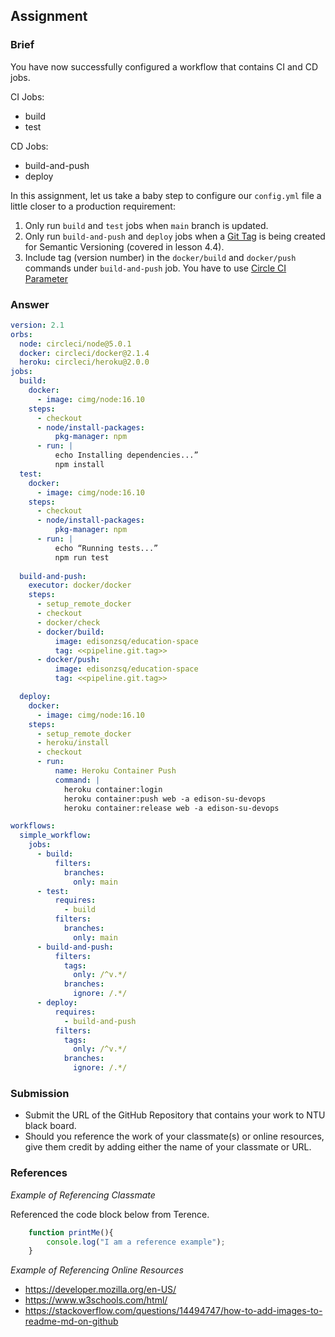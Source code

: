 ## Assignment

### Brief

You have now successfully configured a workflow that contains CI and CD jobs. 

CI Jobs:
- build
- test

CD Jobs:
- build-and-push
- deploy

In this assignment, let us take a baby step to configure our `config.yml` file a little closer to a production requirement:

1. Only run `build` and `test` jobs when `main` branch is updated.
1. Only run `build-and-push` and `deploy` jobs when a [Git Tag](https://www.atlassian.com/git/tutorials/inspecting-a-repository/git-tag) is being created for Semantic Versioning (covered in lesson 4.4).
1. Include tag (version number) in the `docker/build` and `docker/push` commands under `build-and-push` job. You have to use [Circle CI Parameter](https://circleci.com/docs/pipeline-variables/)

### Answer

```yml
version: 2.1
orbs:
  node: circleci/node@5.0.1
  docker: circleci/docker@2.1.4
  heroku: circleci/heroku@2.0.0
jobs:
  build:
    docker:
      - image: cimg/node:16.10
    steps:
      - checkout
      - node/install-packages:
          pkg-manager: npm
      - run: |
          echo Installing dependencies...”
          npm install
  test:
    docker:
      - image: cimg/node:16.10
    steps:
      - checkout
      - node/install-packages:
          pkg-manager: npm
      - run: |
          echo “Running tests...”
          npm run test
  
  build-and-push:
    executor: docker/docker    
    steps:
      - setup_remote_docker
      - checkout
      - docker/check
      - docker/build:
          image: edisonzsq/education-space
          tag: <<pipeline.git.tag>>
      - docker/push:
          image: edisonzsq/education-space
          tag: <<pipeline.git.tag>>

  deploy:
    docker:
      - image: cimg/node:16.10
    steps:
      - setup_remote_docker      
      - heroku/install
      - checkout
      - run:
          name: Heroku Container Push
          command: | 
            heroku container:login
            heroku container:push web -a edison-su-devops
            heroku container:release web -a edison-su-devops

workflows:
  simple_workflow:
    jobs:
      - build:
          filters:
            branches:
              only: main
      - test:
          requires:
            - build 
          filters:
            branches:
              only: main     
      - build-and-push:  
          filters:
            tags:
              only: /^v.*/  
            branches: 
              ignore: /.*/
      - deploy:
          requires:
            - build-and-push
          filters:
            tags:
              only: /^v.*/
            branches: 
              ignore: /.*/

```

### Submission 

- Submit the URL of the GitHub Repository that contains your work to NTU black board.
- Should you reference the work of your classmate(s) or online resources, give them credit by adding either the name of your classmate or URL. 

### References

_Example of Referencing Classmate_

Referenced the code block below from Terence.
```js
    function printMe(){
        console.log("I am a reference example");
    }
```

_Example of Referencing Online Resources_

- https://developer.mozilla.org/en-US/
- https://www.w3schools.com/html/
- https://stackoverflow.com/questions/14494747/how-to-add-images-to-readme-md-on-github

